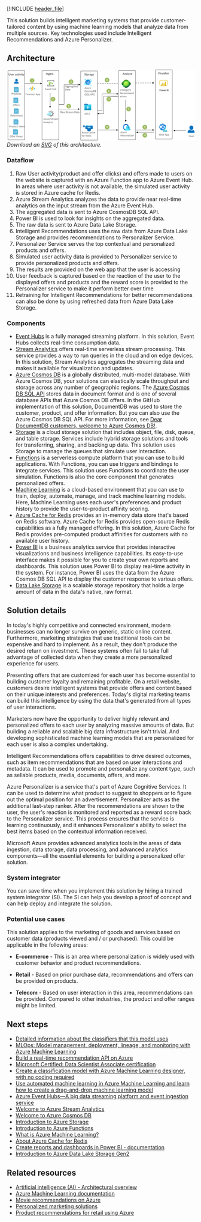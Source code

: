 [!INCLUDE [header_file](../../../includes/sol-idea-header.md)]

This solution builds intelligent marketing systems that provide customer-tailored content by using machine learning models that analyze data from multiple sources. Key technologies used include Intelligent Recommendations and Azure Personalizer.

## Architecture

![Architecture diagram that shows how personalized offers are generated by incorporating product and offer views.](../media/personalized-offers.png)
*Download an [SVG](../media/personalized-offers.svg) of this architecture.*

### Dataflow

1. Raw User activity(product and offer clicks) and offers made to users on the website is captured with an Azure Function app to Azure Event Hub. In areas where user activity is not available, the simulated user activity is stored in Azure cache for Redis.
1. Azure Stream Analytics analyzes the data to provide near real-time analytics on the input stream from the Azure Event Hub.
1. The aggregated data is sent to Azure CosmosDB SQL API.
1. Power BI is used to look for insights on the aggregated data.
1. The raw data is sent to Azure Data Lake Storage.
1. Intelligent Recommendations uses the raw data from Azure Data Lake Storage and provides recommendations to Personalizer Service.
1. Personalizer Service serves the top contextual and personalized products and offers.
1. Simulated user activity data is provided to Personalizer service to provide personalized products and offers.
1. The results are provided on the web app that the user is accessing 
1. User feedback is captured based on the reaction of the user to the displayed offers and products and the reward score is provided to the Personalizer service to make it perform better over time
1. Retraining for Intelligent Recommendations for better recommendations can also be done by using refreshed data from Azure Data Lake Storage.

### Components

- [Event Hubs](https://azure.microsoft.com/services/event-hubs) is a fully managed streaming platform. In this solution, Event Hubs collects real-time consumption data.
- [Stream Analytics](https://azure.microsoft.com/services/stream-analytics) offers real-time serverless stream processing. This service provides a way to run queries in the cloud and on edge devices. In this solution, Stream Analytics aggregates the streaming data and makes it available for visualization and updates.
- [Azure Cosmos DB](https://azure.microsoft.com/services/cosmos-db) is a globally distributed, multi-model database. With Azure Cosmos DB, your solutions can elastically scale throughput and storage across any number of geographic regions. The [Azure Cosmos DB SQL API](/azure/cosmos-db/choose-api#coresql-api) stores data in document format and is one of several database APIs that Azure Cosmos DB offers. In the GitHub implementation of this solution, DocumentDB was used to store the customer, product, and offer information. But you can also use the Azure Cosmos DB SQL API. For more information, see [Dear DocumentDB customers, welcome to Azure Cosmos DB!](https://azure.microsoft.com/blog/dear-documentdb-customers-welcome-to-azure-cosmos-db).
- [Storage](https://azure.microsoft.com/products/category/storage) is a cloud storage solution that includes object, file, disk, queue, and table storage. Services include hybrid storage solutions and tools for transferring, sharing, and backing up data. This solution uses Storage to manage the queues that simulate user interaction.
- [Functions](https://azure.microsoft.com/services/functions) is a serverless compute platform that you can use to build applications. With Functions, you can use triggers and bindings to integrate services. This solution uses Functions to coordinate the user simulation. Functions is also the core component that generates personalized offers.
- [Machine Learning](https://azure.microsoft.com/services/machine-learning) is a cloud-based environment that you can use to train, deploy, automate, manage, and track machine learning models. Here, Machine Learning uses each user's preferences and product history to provide the user-to-product affinity scoring.
- [Azure Cache for Redis](https://azure.microsoft.com/services/cache) provides an in-memory data store that's based on Redis software. Azure Cache for Redis provides open-source Redis capabilities as a fully managed offering. In this solution, Azure Cache for Redis provides pre-computed product affinities for customers with no available user history.
- [Power BI](https://powerbi.microsoft.com) is a business analytics service that provides interactive visualizations and business intelligence capabilities. Its easy-to-use interface makes it possible for you to create your own reports and dashboards. This solution uses Power BI to display real-time activity in the system. For instance, Power BI uses the data from the Azure Cosmos DB SQL API to display the customer response to various offers.
- [Data Lake Storage](https://azure.microsoft.com/services/storage/data-lake-storage) is a scalable storage repository that holds a large amount of data in the data's native, raw format.

## Solution details

In today's highly competitive and connected environment, modern businesses can no longer survive on generic, static online content. Furthermore, marketing strategies that use traditional tools can be expensive and hard to implement. As a result, they don't produce the desired return on investment. These systems often fail to take full advantage of collected data when they create a more personalized experience for users.

Presenting offers that are customized for each user has become essential to building customer loyalty and remaining profitable. On a retail website, customers desire intelligent systems that provide offers and content based on their unique interests and preferences. Today's digital marketing teams can build this intelligence by using the data that's generated from all types of user interactions.

Marketers now have the opportunity to deliver highly relevant and personalized offers to each user by analyzing massive amounts of data. But building a reliable and scalable big data infrastructure isn't trivial. And developing sophisticated machine learning models that are personalized for each user is also a complex undertaking.

Intelligent Recommendations offers capabilities to drive desired outcomes, such as item recommendations that are based on user interactions and metadata. It can be used to promote and personalize any content type, such as sellable products, media, documents, offers, and more.

Azure Personalizer is a service that's part of Azure Cognitive Services. It can be used to determine what product to suggest to shoppers or to figure out the optimal position for an advertisement. Personalizer acts as the additional last-step ranker. After the recommendations are shown to the user, the user's reaction is monitored and reported as a reward score back to the Personalizer service. This process ensures that the service is learning continuously, and it enhances Personalizer's ability to select the best items based on the contextual information received.

Microsoft Azure provides advanced analytics tools in the areas of data ingestion, data storage, data processing, and advanced analytics components—all the essential elements for building a personalized offer solution.

### System integrator

You can save time when you implement this solution by hiring a trained system integrator (SI). The SI can help you develop a proof of concept and can help deploy and integrate the solution.

### Potential use cases

This solution applies to the marketing of goods and services based on customer data (products viewed and / or purchased). This could be applicable in the following areas:

* **E-commerce** - This is an area where personalization is widely used with customer behavior and product recommendations.

* **Retail** - Based on prior purchase data, recommendations and offers can be provided on products.

* **Telecom** - Based on user interaction in this area, recommendations can be provided. Compared to other industries, the product and offer ranges might be limited.

## Next steps

- [Detailed information about the classifiers that this model uses](https://github.com/Azure/cortana-intelligence-personalization-data-science-playbook/blob/master/Personalized_Offers_from_Classifiers_Use_Case.md#types)
- [MLOps: Model management, deployment, lineage, and monitoring with Azure Machine Learning](/azure/machine-learning/concept-model-management-and-deployment)
- [Build a real-time recommendation API on Azure](../../reference-architectures/ai/real-time-recommendation.yml)
- [Microsoft Certified: Data Scientist Associate certification](/certifications/azure-data-scientist)
- [Create a classification model with Azure Machine Learning designer, with no coding required](/learn/modules/create-classification-model-azure-machine-learning-designer)
- [Use automated machine learning in Azure Machine Learning and learn how to create a drag-and-drop machine learning model](/learn/modules/use-automated-machine-learning)
- [Azure Event Hubs—A big data streaming platform and event ingestion service](/azure/event-hubs/event-hubs-about)
- [Welcome to Azure Stream Analytics](/azure/stream-analytics/stream-analytics-introduction)
- [Welcome to Azure Cosmos DB](/azure/cosmos-db/introduction)
- [Introduction to Azure Storage](/azure/storage/common/storage-introduction)
- [Introduction to Azure Functions](/azure/azure-functions/functions-overview)
- [What is Azure Machine Learning?](/azure/machine-learning/overview-what-is-azure-machine-learning)
- [About Azure Cache for Redis](/azure/azure-cache-for-redis/cache-overview)
- [Create reports and dashboards in Power BI - documentation](/power-bi/create-reports)
- [Introduction to Azure Data Lake Storage Gen2](/azure/storage/blobs/data-lake-storage-introduction)

## Related resources

- [Artificial intelligence (AI) - Architectural overview](../../data-guide/big-data/ai-overview.md)
- [Azure Machine Learning documentation](/azure/machine-learning)
- [Movie recommendations on Azure](../../example-scenario/ai/movie-recommendations-with-machine-learning.yml)
- [Personalized marketing solutions](./personalized-marketing.yml)
- [Product recommendations for retail using Azure](./product-recommendations.yml)
